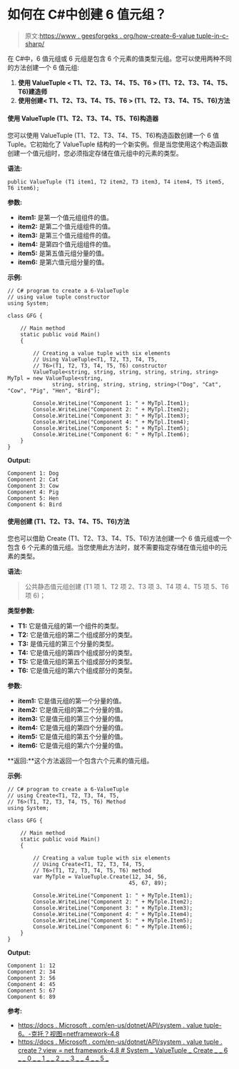 # 如何在 C#中创建 6 值元组？

> 原文:[https://www . geesforgeks . org/how-create-6-value tuple-in-c-sharp/](https://www.geeksforgeeks.org/how-to-create-6-valuetuple-in-c-sharp/)

在 C#中，6 值元组或 6 元组是包含 6 个元素的值类型元组。您可以使用两种不同的方法创建一个 6 值元组:

1.  **使用 ValueTuple < T1、T2、T3、T4、T5、T6 > (T1、T2、T3、T4、T5、T6)建造师**
2.  **使用创建< T1、T2、T3、T4、T5、T6 > (T1、T2、T3、T4、T5、T6)方法**

#### 使用 ValueTuple <t1 t2="" t3="" t4="" t5="" t6="">(T1、T2、T3、T4、T5、T6)构造器</t1>

您可以使用 ValueTuple <t1 t2="" t3="" t4="" t5="" t6="">(T1、T2、T3、T4、T5、T6)构造函数创建一个 6 值 Tuple。它初始化了 ValueTuple <t1 t2="" t3="" t4="" t5="" t6="">结构的一个新实例。但是当您使用这个构造函数创建一个值元组时，您必须指定存储在值元组中的元素的类型。</t1></t1>

**语法:**

```
public ValueTuple (T1 item1, T2 item2, T3 item3, T4 item4, T5 item5, T6 item6);
```

**参数:**

*   **item1:** 是第一个值元组组件的值。
*   **item2:** 是第二个值元组组件的值。
*   **item3:** 是第三个值元组组件的值。
*   **item4:** 是第四个值元组组件的值。
*   **item5:** 是第五值元组分量的值。
*   **item6:** 是第六值元组分量的值。

**示例:**

```
// C# program to create a 6-ValueTuple
// using value tuple constructor
using System;

class GFG {

    // Main method
    static public void Main()
    {

        // Creating a value tuple with six elements
        // Using ValueTuple<T1, T2, T3, T4, T5, 
        // T6>(T1, T2, T3, T4, T5, T6) constructor
        ValueTuple<string, string, string, string, string, string> MyTpl = new ValueTuple<string,
              string, string, string, string, string>("Dog", "Cat", "Cow", "Pig", "Hen", "Bird");

        Console.WriteLine("Component 1: " + MyTpl.Item1);
        Console.WriteLine("Component 2: " + MyTpl.Item2);
        Console.WriteLine("Component 3: " + MyTpl.Item3);
        Console.WriteLine("Component 4: " + MyTpl.Item4);
        Console.WriteLine("Component 5: " + MyTpl.Item5);
        Console.WriteLine("Component 6: " + MyTpl.Item6);
    }
}
```

**Output:**

```
Component 1: Dog
Component 2: Cat
Component 3: Cow
Component 4: Pig
Component 5: Hen
Component 6: Bird

```

#### 使用创建 <t1 t2="" t3="" t4="" t5="" t6="">(T1、T2、T3、T4、T5、T6)方法</t1>

您也可以借助 Create <t1 t2="" t3="" t4="" t5="" t6="">(T1、T2、T3、T4、T5、T6)方法创建一个 6 值元组或一个包含 6 个元素的值元组。当您使用此方法时，就不需要指定存储在值元组中的元素的类型。</t1>

**语法:**

> 公共静态值元组<t1 t2="" t3="" t4="" t5="" t6="">创建 <t1 t2="" t3="" t4="" t5="" t6="">(T1 项 1、T2 项 2、T3 项 3、T4 项 4、T5 项 5、T6 项 6)；</t1></t1>

**类型参数:**

*   **T1:** 它是值元组的第一个组件的类型。
*   **T2:** 它是值元组的第二个组成部分的类型。
*   **T3:** 是值元组的第三个分量的类型。
*   **T4:** 它是值元组的第四个组成部分的类型。
*   **T5:** 它是值元组的第五个组成部分的类型。
*   **T6:** 它是值元组的第六个组成部分的类型。

**参数:**

*   **item1:** 它是值元组的第一个分量的值。
*   **item2:** 它是值元组的第二个分量的值。
*   **item3:** 它是值元组的第三个分量的值。
*   **item4:** 它是值元组的第四个分量的值。
*   **item5:** 它是值元组的第五个分量的值。
*   **item6:** 它是值元组的第六个分量的值。

**返回:**这个方法返回一个包含六个元素的值元组。

**示例:**

```
// C# program to create a 6-ValueTuple
// using Create<T1, T2, T3, T4, T5, 
// T6>(T1, T2, T3, T4, T5, T6) Method
using System;

class GFG {

    // Main method
    static public void Main()
    {

        // Creating a value tuple with six elements
        // Using Create<T1, T2, T3, T4, T5, 
        // T6>(T1, T2, T3, T4, T5, T6) method
        var MyTple = ValueTuple.Create(12, 34, 56, 
                                      45, 67, 89);

        Console.WriteLine("Component 1: " + MyTple.Item1);
        Console.WriteLine("Component 2: " + MyTple.Item2);
        Console.WriteLine("Component 3: " + MyTple.Item3);
        Console.WriteLine("Component 4: " + MyTple.Item4);
        Console.WriteLine("Component 5: " + MyTple.Item5);
        Console.WriteLine("Component 6: " + MyTple.Item6);
    }
}
```

**Output:**

```
Component 1: 12
Component 2: 34
Component 3: 56
Component 4: 45
Component 5: 67
Component 6: 89

```

**参考:**

*   [https://docs . Microsoft . com/en-us/dotnet/API/system . value tuple-6。-克托？视图=netframework-4.8](https://docs.microsoft.com/en-us/dotnet/api/system.valuetuple-6.-ctor?view=netframework-4.8)
*   [https://docs . Microsoft . com/en-us/dotnet/API/system . value tuple . create？view = net framework-4.8 # System _ ValueTuple _ Create _ _ 6 _ _ 0 _ _ 1 _ _ 2 _ _ 3 _ _ 4 _ _ 5 _](https://docs.microsoft.com/en-us/dotnet/api/system.valuetuple.create?view=netframework-4.8#System_ValueTuple_Create__6___0___1___2___3___4___5_)